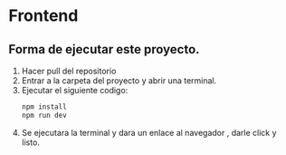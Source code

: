 # Frontend

## Forma de ejecutar este proyecto.

1. Hacer pull del repositorio
2. Entrar a la carpeta del proyecto y abrir una terminal.
3. Ejecutar el siguiente codigo:
    ```js
    npm install
    npm run dev
    ```
4. Se ejecutara la terminal y dara un enlace al navegador , darle click y listo.
